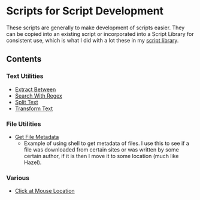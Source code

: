 # Scripts for Script Development

These scripts are generally to make development of scripts easier. They can be copied into an existing script or incorporated into a Script Library for consistent use, which is what I did with a lot these in my [script library](https://github.com/kevin-funderburg/AppleScript-libraries/blob/master/Kevin's%20Library.applescript).

## Contents

### Text Utilities
- [Extract Between][f3fd3ca9]
- [Search With Regex][4b6da3a9]
- [Split Text][561dd09a]
- [Transform Text][5748a92f]

### File Utilities
- [Get File Metadata][jdksl139]
  - Example of using shell to get metadata of files. I use this to see if a file was downloaded from certain sites or was written by some certain author, if it is then I move it to some location (much like Hazel).

### Various
 - [Click at Mouse Location][jau3ndi8]

[f3fd3ca9]: ./Text-Utilities/Extract-Between.applescript
[4b6da3a9]: ./Text-Utilities/Search-with-Regex.applescript
[561dd09a]: ./Text-Utilities/Split-Text.applescript
[5748a92f]: ./Text-Utilities/Transform-Text.applescript
[jdksl139]: ./Get-File-Metadata.applescript
[jau3ndi8]: ./Click-at-Mouse-Location.applescript
